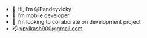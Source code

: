 - 👋 Hi, I’m @Pandeyvicky
- 🌱 I’m mobile developer
- 💞️ I’m looking to collaborate on development project
- 📫 vpvikash900@gmail.com



 
